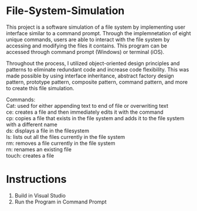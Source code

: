 # File-System-Simulation
This project is a software simulation of a file system by implementing user interface similar to a command prompt. Through the implemnetation of eight unique commands, users are able to interact with the file system by accessing and modifying the files it contains. This program can be accessed through command prompt (Windows) or terminal (iOS).

Throughout the process, I utilized object-oriented design principles and patterns to eliminate redundant code and increase code flexibility. This was made possible by using interface inheritance, abstract factory design pattern, prototype pattern, composite pattern, command pattern, and more to create this file simulation.

Commands: 
<br>Cat: used for either appending text to end of file or overwriting text
<br>ce: creates a file and then immediately edits it with the command
<br>cp: copies a file that exists in the file system and adds it to the file system with a different name
<br>ds: displays a file in the filesystem
<br>ls: lists out all the files currently in the file system
<br>rm: removes a file currently in the file system
<br>rn: renames an existing file
<br>touch: creates a file


# Instructions
1. Build in Visual Studio 
2. Run the Program in Command Prompt
